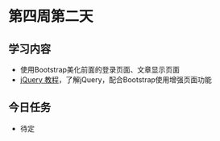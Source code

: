# 第四周第二天
## 学习内容
* 使用Bootstrap美化前面的登录页面、文章显示页面
* [jQuery 教程](http://www.runoob.com/jquery/jquery-tutorial.html)，了解jQuery，配合Bootstrap使用增强页面功能

## 今日任务
* 待定
